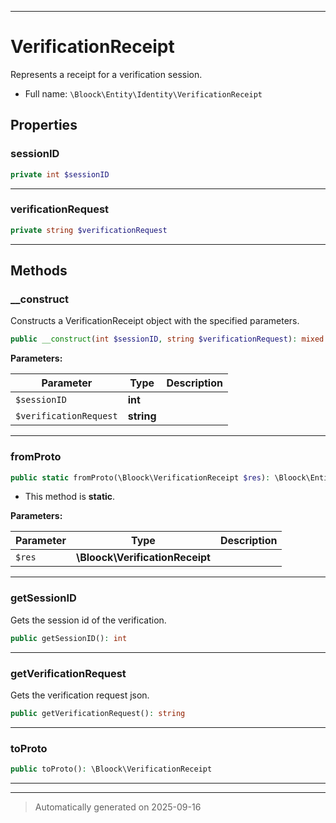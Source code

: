 ***

# VerificationReceipt

Represents a receipt for a verification session.



* Full name: `\Bloock\Entity\Identity\VerificationReceipt`



## Properties


### sessionID



```php
private int $sessionID
```






***

### verificationRequest



```php
private string $verificationRequest
```






***

## Methods


### __construct

Constructs a VerificationReceipt object with the specified parameters.

```php
public __construct(int $sessionID, string $verificationRequest): mixed
```








**Parameters:**

| Parameter | Type | Description |
|-----------|------|-------------|
| `$sessionID` | **int** |  |
| `$verificationRequest` | **string** |  |





***

### fromProto



```php
public static fromProto(\Bloock\VerificationReceipt $res): \Bloock\Entity\Identity\VerificationReceipt
```



* This method is **static**.




**Parameters:**

| Parameter | Type | Description |
|-----------|------|-------------|
| `$res` | **\Bloock\VerificationReceipt** |  |





***

### getSessionID

Gets the session id of the verification.

```php
public getSessionID(): int
```












***

### getVerificationRequest

Gets the verification request json.

```php
public getVerificationRequest(): string
```












***

### toProto



```php
public toProto(): \Bloock\VerificationReceipt
```












***


***
> Automatically generated on 2025-09-16
